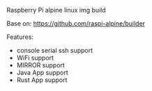 Raspberry Pi alpine linux img build

Base on: https://github.com/raspi-alpine/builder

Features:
* console serial ssh support 
* WiFi support
* MIRROR support
* Java App support
* Rust App support
